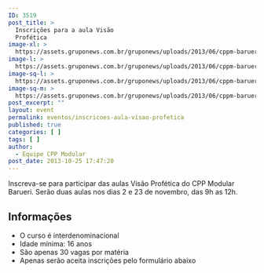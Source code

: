 ```yaml
---
ID: 3519
post_title: >
  Inscrições para a aula Visão
  Profética
image-xl: >
  https://assets.gruponews.com.br/gruponews/uploads/2013/06/cppm-barueri.jpg
image-l: >
  https://assets.gruponews.com.br/gruponews/uploads/2013/06/cppm-barueri.jpg
image-sq-l: >
  https://assets.gruponews.com.br/gruponews/uploads/2013/06/cppm-barueri.jpg
image-sq-m: >
  https://assets.gruponews.com.br/gruponews/uploads/2013/06/cppm-barueri-720x353.jpg
post_excerpt: ""
layout: event
permalink: eventos/inscricoes-aula-visao-profetica
published: true
categories: [ ]
tags: [ ]
author:
  - Equipe CPP Modular
post_date: 2013-10-25 17:47:20
---
```

Inscreva-se para participar das aulas Visão Profética do CPP Modular Barueri. Serão duas aulas nos dias 2 e 23 de novembro, das 9h as 12h.
<h2>Informações</h2>
<ul>
	<li>O curso é interdenominacional</li>
	<li>Idade mínima: 16 anos</li>
	<li>São apenas 30 vagas por matéria</li>
	<li>Apenas serão aceita inscrições pelo formulário abaixo</li>
</ul>
